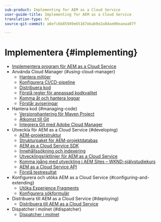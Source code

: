 ```yaml
---
sub-product: Implementing for AEM as a Cloud Service
user-guide-title: Implementing for AEM as a Cloud Service
translation-type: ht
source-git-commit: a6efcbb85949e65167ebab0e2a8dae06eaeaa07f

---
```



# Implementera {#implementing}

+ [Implementera program för AEM as a Cloud Service](/help/implementing/home.md)
+ Använda Cloud Manager {#using-cloud-manager}
   + [Hantera miljöer](cloud-manager/manage-environments.md)
   + [Konfigurera CI/CD-pipeline](cloud-manager/configure-pipeline.md)
   + [Distribuera kod](cloud-manager/deploy-code.md)
   + [Förstå regler för anpassad kodkvalitet](cloud-manager/custom-code-quality-rules.md)
   + [Komma åt och hantera loggar](cloud-manager/manage-logs.md)
   + [Förstår aviseringar](cloud-manager/notifications.md)
+ Hantera kod {#managing-code}
   + [Versionshantering för Maven Project](cloud-manager/project-version-handling.md)
   + [Åtkomst till Git](cloud-manager/accessing-git.md)
   + [Integrera Git med Adobe Cloud Manager](cloud-manager/integrating-with-git.md)
+ Utveckla för AEM as a Cloud Service {#developing}
   + [AEM-projektstruktur](developing/introduction/aem-project-content-package-structure.md)
   + [Strukturpaket för AEM-projektdatabas](developing/introduction/repository-structure-package.md)
   + [AEM as a Cloud Service SDK](developing/introduction/aem-as-a-cloud-service-sdk.md)
   + [Innehållssökning och indexering](/help/operations/indexing.md)
   + [Utvecklingsriktlinjer för AEM as a Cloud Service](developing/introduction/development-guidelines.md)
   + [Komma igång med utveckling i AEM Sites – WKND-självstudiekurs](developing/introduction/develop-wknd-tutorial.md)
   + [AEM as a Cloud Service API](https://docs.adobe.com/content/help/en/experience-manager-cloud-service/implementing/developing/ref/javadoc/index.html)
   + [Förstå testresultat](/help/implementing/developing/introduction/understand-test-results.md)
+ Konfigurera och utöka AEM as a Cloud Service {#configuring-and-extending}
   + [Utöka Experience Fragments](developing/extending/experience-fragments.md)
   + [Konfigurera sökformulär](developing/extending/search-forms.md)
+ Distribuera till AEM as a Cloud Service {#deploying}
   + [Distribuera till AEM as a Cloud Service](deploying/overview.md)
+ Dispatcher i molnet {#dispatcher}
   + [Dispatcher i molnet](dispatcher/overview.md)
